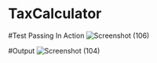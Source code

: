 # TaxCalculator

#Test Passing In Action
![Screenshot (106)](https://github.com/SayKun2022/TaxCalculator/assets/114599986/8b56dab3-fe1a-4753-b0ce-d10e8f589bc9)

#Output
![Screenshot (104)](https://github.com/SayKun2022/TaxCalculator/assets/114599986/921a4c00-2661-45a4-8af3-3d2c788367f5)
